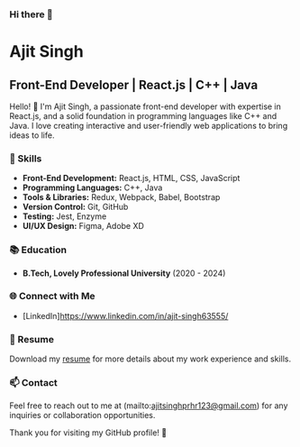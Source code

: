 ### Hi there 👋
# Ajit Singh

## Front-End Developer | React.js | C++ | Java

Hello! 👋 I'm Ajit Singh, a passionate front-end developer with expertise in React.js, and a solid foundation in programming languages like C++ and Java. I love creating interactive and user-friendly web applications to bring ideas to life.

### 🔧 Skills

- **Front-End Development:** React.js, HTML, CSS, JavaScript
- **Programming Languages:** C++, Java
- **Tools & Libraries:** Redux, Webpack, Babel, Bootstrap
- **Version Control:** Git, GitHub
- **Testing:** Jest, Enzyme
- **UI/UX Design:** Figma, Adobe XD

### 📚 Education

- **B.Tech, Lovely Professional University** (2020 - 2024)

### 🌐 Connect with Me

- [LinkedIn]https://www.linkedin.com/in/ajit-singh63555/

### 📄 Resume

Download my [resume](https://coffee-alyss-48.tiiny.site/) for more details about my work experience and skills.

### 📫 Contact

Feel free to reach out to me at (mailto:ajitsinghprhr123@gmail.com) for any inquiries or collaboration opportunities.

Thank you for visiting my GitHub profile! 🚀


<!--
**AJprSINGH/AJprSINGH** is a ✨ _special_ ✨ repository because its `README.md` (this file) appears on your GitHub profile.

Here are some ideas to get you started:

- 🔭 I’m currently working on ...
- 🌱 I’m currently learning ...
- 👯 I’m looking to collaborate on ...
- 🤔 I’m looking for help with ...
- 💬 Ask me about ...
- 📫 How to reach me: ...
- 😄 Pronouns: ...
- ⚡ Fun fact: ...
-->
